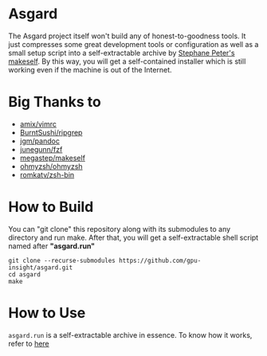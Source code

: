 # Asgard

The Asgard project itself won't build any of honest-to-goodness tools. It just compresses some great development tools or configuration as well as a small setup script into a self-extractable archive by [Stephane Peter's makeself](https://github.com/megastep/makeself). By this way, you will get a self-contained installer which is still working even if the machine is out of the Internet.

# Big Thanks to

- [amix/vimrc](https://github.com/amix/vimrc)
- [BurntSushi/ripgrep](https://github.com/BurntSushi/ripgrep)
- [jgm/pandoc](https://github.com/jgm/pandoc)
- [junegunn/fzf](https://github.com/junegunn/fzf)
- [megastep/makeself](https://github.com/megastep/makeself)
- [ohmyzsh/ohmyzsh](https://github.com/ohmyzsh/ohmyzsh)
- [romkatv/zsh-bin](https://github.com/romkatv/zsh-bin)

# How to Build

You can "git clone" this repository along with its submodules to any directory and run make. After that, you will get a self-extractable shell script named after **"asgard.run"**

```
git clone --recurse-submodules https://github.com/gpu-insight/asgard.git
cd asgard
make
```

# How to Use

`asgard.run` is a self-extractable archive in essence. To know how it works, refer to [here](https://github.com/megastep/makeself)
